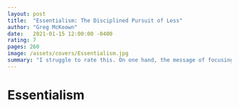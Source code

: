 ```yaml
---
layout: post
title:  "Essentialism: The Disciplined Pursuit of Less"
author: "Greg McKeown"
date:   2021-01-15 12:00:00 -0400
rating: 7
pages: 260
image: /assets/covers/Essentialism.jpg
summary: "I struggle to rate this. On one hand, the message of focusing on what matters is becoming increasingly important as the world starts to both lose it's ability to spend long hours on a single subject and get lost in the sea of social media distractions. On the other, the general content is pretty uninspiring and I wish the book offered a more tactical approach towards how to accomplish determining what is essential and acting on it."
---
```


# Essentialism